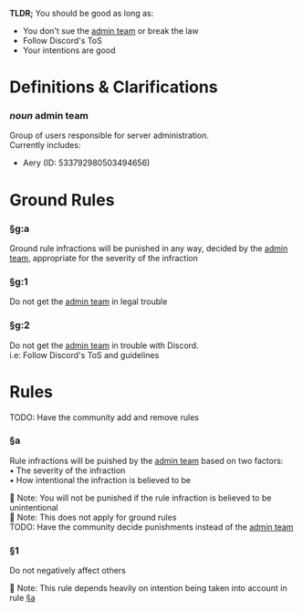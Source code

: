 **TLDR;** You should be good as long as:
* You don't sue the [admin team](#noun-admin-team) or break the law
* Follow Discord's ToS
* Your intentions are good

# Definitions & Clarifications

### *noun* admin team
Group of users responsible for server administration.  
Currently includes:
* Aery (ID: 533792980503494656)

# Ground Rules

### §g:a 
Ground rule infractions will be punished in any way, decided by the [admin team](#noun-admin-team), appropriate for the severity of the infraction

### §g:1  
Do not get the [admin team](#noun-admin-team) in legal trouble

### §g:2  
Do not get the [admin team](#noun-admin-team) in trouble with Discord.  
i.e: Follow Discord's ToS and guidelines

# Rules

TODO: Have the community add and remove rules

### §a
Rule infractions will be puished by the [admin team](#noun-admin-team) based on two factors:  
• The severity of the infraction  
• How intentional the infraction is believed to be  

📝 Note: You will not be punished if the rule infraction is believed to be unintentional  
📝 Note: This does not apply for ground rules  
TODO: Have the community decide punishments instead of the [admin team](#noun-admin-team)

### §1  
Do not negatively affect others

📝 Note: This rule depends heavily on intention being taken into account in rule [§a](#a)